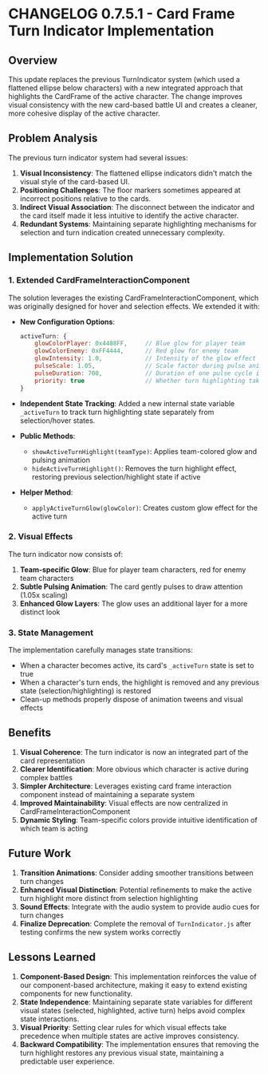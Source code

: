 # CHANGELOG 0.7.5.1 - Card Frame Turn Indicator Implementation

## Overview
This update replaces the previous TurnIndicator system (which used a flattened ellipse below characters) with a new integrated approach that highlights the CardFrame of the active character. The change improves visual consistency with the new card-based battle UI and creates a cleaner, more cohesive display of the active character.

## Problem Analysis
The previous turn indicator system had several issues:

1. **Visual Inconsistency**: The flattened ellipse indicators didn't match the visual style of the card-based UI.
2. **Positioning Challenges**: The floor markers sometimes appeared at incorrect positions relative to the cards.
3. **Indirect Visual Association**: The disconnect between the indicator and the card itself made it less intuitive to identify the active character.
4. **Redundant Systems**: Maintaining separate highlighting mechanisms for selection and turn indication created unnecessary complexity.

## Implementation Solution

### 1. Extended CardFrameInteractionComponent
The solution leverages the existing CardFrameInteractionComponent, which was originally designed for hover and selection effects. We extended it with:

- **New Configuration Options**:
  ```javascript
  activeTurn: {
      glowColorPlayer: 0x4488FF,     // Blue glow for player team
      glowColorEnemy: 0xFF4444,      // Red glow for enemy team
      glowIntensity: 1.0,            // Intensity of the glow effect (0-1)
      pulseScale: 1.05,              // Scale factor during pulse animation
      pulseDuration: 700,            // Duration of one pulse cycle in ms
      priority: true                 // Whether turn highlighting takes visual priority
  }
  ```

- **Independent State Tracking**: 
  Added a new internal state variable `_activeTurn` to track turn highlighting state separately from selection/hover states.

- **Public Methods**: 
  - `showActiveTurnHighlight(teamType)`: Applies team-colored glow and pulsing animation
  - `hideActiveTurnHighlight()`: Removes the turn highlight effect, restoring previous selection/highlight state if active

- **Helper Method**:
  - `applyActiveTurnGlow(glowColor)`: Creates custom glow effect for the active turn

### 2. Visual Effects
The turn indicator now consists of:

1. **Team-specific Glow**: Blue for player team characters, red for enemy team characters
2. **Subtle Pulsing Animation**: The card gently pulses to draw attention (1.05x scaling)
3. **Enhanced Glow Layers**: The glow uses an additional layer for a more distinct look

### 3. State Management
The implementation carefully manages state transitions:

- When a character becomes active, its card's `_activeTurn` state is set to true
- When a character's turn ends, the highlight is removed and any previous state (selection/highlighting) is restored
- Clean-up methods properly dispose of animation tweens and visual effects

## Benefits

1. **Visual Coherence**: The turn indicator is now an integrated part of the card representation
2. **Clearer Identification**: More obvious which character is active during complex battles
3. **Simpler Architecture**: Leverages existing card frame interaction component instead of maintaining a separate system
4. **Improved Maintainability**: Visual effects are now centralized in CardFrameInteractionComponent
5. **Dynamic Styling**: Team-specific colors provide intuitive identification of which team is acting

## Future Work

1. **Transition Animations**: Consider adding smoother transitions between turn changes
2. **Enhanced Visual Distinction**: Potential refinements to make the active turn highlight more distinct from selection highlighting
3. **Sound Effects**: Integrate with the audio system to provide audio cues for turn changes
4. **Finalize Deprecation**: Complete the removal of `TurnIndicator.js` after testing confirms the new system works correctly

## Lessons Learned

1. **Component-Based Design**: This implementation reinforces the value of our component-based architecture, making it easy to extend existing components for new functionality.
2. **State Independence**: Maintaining separate state variables for different visual states (selected, highlighted, active turn) helps avoid complex state interactions.
3. **Visual Priority**: Setting clear rules for which visual effects take precedence when multiple states are active improves consistency.
4. **Backward Compatibility**: The implementation ensures that removing the turn highlight restores any previous visual state, maintaining a predictable user experience.
